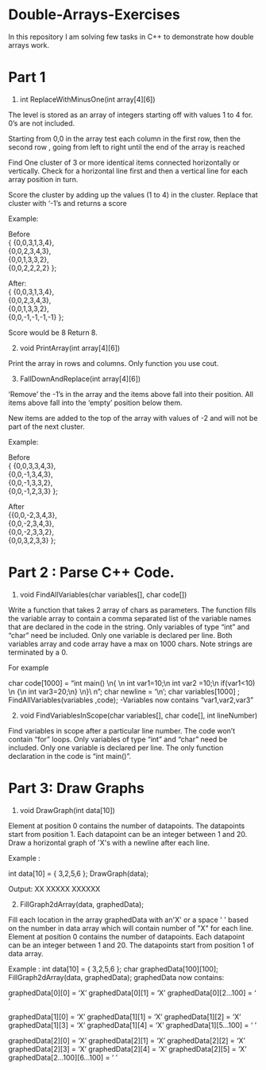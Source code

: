 # Double-Arrays-Exercises
In this repository I am solving few tasks in C++ to demonstrate how double arrays work.

# Part 1   

1) int ReplaceWithMinusOne(int array[4][6])

The level is stored as an array of integers starting off with values 1 to 4 for. 0’s are not included.

Starting from 0,0 in the array test each column in the first row, then the second row , going from left to right until the end of the array is reached

Find One cluster of 3 or more identical items connected horizontally or vertically. Check for a horizontal line first and then a vertical line for each array position in turn.

Score the cluster by adding up the values (1 to 4) in the cluster.
Replace that cluster with ‘-1’s and returns a score

Example:<br/>

Before<br/>
{ {0,0,3,1,3,4},<br/>
  {0,0,2,3,4,3},<br/>
  {0,0,1,3,3,2},<br/>
  {0,0,2,2,2,2} };<br/>

After:<br/>
{ {0,0,3,1,3,4},<br/>
  {0,0,2,3,4,3},<br/>
  {0,0,1,3,3,2},<br/>
  {0,0,-1,-1,-1,-1} };<br/>

Score would be 8
Return 8.

2) void PrintArray(int array[4][6])  

Print the array in rows and columns. Only function you use cout.

3) FallDownAndReplace(int array[4][6]) 

‘Remove’ the -1’s in the array and the items above fall into their position. All items above fall into the ‘empty’ position below them.

New  items are added to the top of the array with values of -2 and will not be part of the next cluster. 

Example:

Before<br/>
{ {0,0,3,3,4,3},<br/>
  {0,0,-1,3,4,3},<br/>
  {0,0,-1,3,3,2},<br/>
  {0,0,-1,2,3,3} };<br/>

After<br/>
{{0,0,-2,3,4,3},<br/>
 {0,0,-2,3,4,3},<br/>
 {0,0,-2,3,3,2},<br/>
 {0,0,3,2,3,3} };<br/>



# Part 2 :  Parse C++ Code.

1) void FindAllVariables(char variables[], char code[]) 

Write a function that takes 2 array of chars as parameters. The function fills the variable array to contain a comma separated list of the variable names that are declared in the code in the string. Only variables of type “int” and “char” need  be included. Only one variable is declared per line. 
Both variables array and code array have a max on 1000 chars.
Note strings are terminated by a 0.

For example 

char code[1000] = “int main() \n{ \n int var1=10;\n int var2 =10;\n if(var1<10) \n {\n int var3=20;\n} \n}\ n”;
char newline = ‘\n’;
char variables[1000] ;
FindAllVariables(variables ,code);
-Variables now contains “var1,var2,var3”

2) void FindVariablesInScope(char variables[], char code[], int lineNumber) 

Find variables in scope after a particular line number.  The code won’t contain “for” loops. Only variables of type “int” and “char” need be included. Only one variable is declared per line. The only function declaration in the code is “int main()”. 

# Part 3:  Draw Graphs

1) void DrawGraph(int data[10])

Element at position 0 contains the number of datapoints. The datapoints start from position 1. Each datapoint can be an integer between 1 and 20. Draw a horizontal graph of 'X's with a newline after each line. 

Example :

int data[10] = { 3,2,5,6 };
DrawGraph(data);

Output:
XX
XXXXX
XXXXXX

2) FillGraph2dArray(data, graphedData);

Fill each location in the array graphedData with an'X' or a space ' ' based on the number in data array which will contain number of "X" for each line. Element at position 0 contains the number of datapoints. Each datapoint can be an integer between 1 and 20. The datapoints start from position 1 of data array.

Example :
int data[10] = { 3,2,5,6 };
char graphedData[100][100];
FillGraph2dArray(data, graphedData);
graphedData now contains:
 
graphedData[0][0] = ‘X’
graphedData[0][1] = ‘X’
graphedData[0][2...100] = ‘ ’

graphedData[1][0] = ‘X’
graphedData[1][1] = ‘X’
graphedData[1][2] = ‘X’
graphedData[1][3] = ‘X’
graphedData[1][4] = ‘X’
graphedData[1][5...100] = ‘ ’

graphedData[2][0] = ‘X’
graphedData[2][1] = ‘X’
graphedData[2][2] = ‘X’
graphedData[2][3] = ‘X’
graphedData[2][4] = ‘X’
graphedData[2][5] = ‘X’
graphedData[2...100][6...100] = ‘ ’
